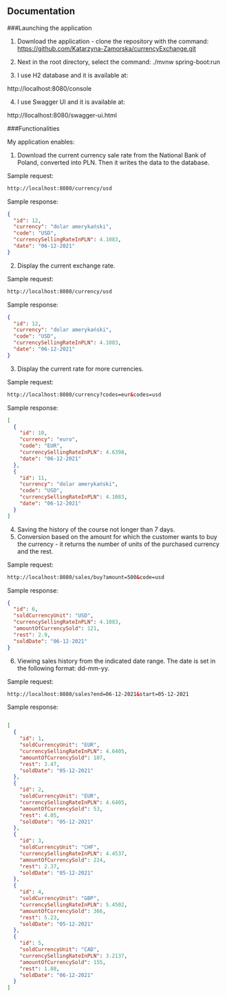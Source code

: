 ## Documentation

###Launching the application
1. Download the application - clone the repository with the command:
   https://github.com/Katarzyna-Zamorska/currencyExchange.git

2. Next in the root directory, select the command:
./mvnw spring-boot:run

3. I use H2 database and it is available at:

http://localhost:8080/console

4. I use Swagger UI and it is available at:

http://llocalhost:8080/swagger-ui.html



###Functionalities

My application enables:
1. Download the current currency sale rate from the National Bank of Poland, converted into PLN.
Then it writes the data to the database.

Sample request:

```html
http://localhost:8080/currency/usd
```

Sample response:
```json
{
  "id": 12,
  "currency": "dolar amerykański",
  "code": "USD",
  "currencySellingRateInPLN": 4.1083,
  "date": "06-12-2021"
}
```
2. Display the current exchange rate.


Sample request:

```html
http://localhost:8080/currency/usd
```

Sample response:
```json
{
  "id": 12,
  "currency": "dolar amerykański",
  "code": "USD",
  "currencySellingRateInPLN": 4.1083,
  "date": "06-12-2021"
}
```

3. Display the current rate for more currencies.

Sample request:

```html
http://localhost:8080/currency?codes=eur&codes=usd
```

Sample response:
```json
[
  {
    "id": 10,
    "currency": "euro",
    "code": "EUR",
    "currencySellingRateInPLN": 4.6398,
    "date": "06-12-2021"
  },
  {
    "id": 11,
    "currency": "dolar amerykański",
    "code": "USD",
    "currencySellingRateInPLN": 4.1083,
    "date": "06-12-2021"
  }
]
```

4. Saving the history of the course not longer than 7 days.
5. Conversion based on the amount for which the customer wants to buy the currency - it returns the number of units of the purchased currency and the rest.

Sample request:
```html
http://localhost:8080/sales/buy?amount=500&code=usd
```

Sample response:
```json
{
  "id": 6,
  "soldCurrencyUnit": "USD",
  "currencySellingRateInPLN": 4.1083,
  "amountOfCurrencySold": 121,
  "rest": 2.9,
  "soldDate": "06-12-2021"
}
```

6. Viewing sales history from the indicated date range.
   The date is set in the following format: dd-mm-yy.



Sample request:
```html
http://localhost:8080/sales?end=06-12-2021&start=05-12-2021
```

Sample response:
```json

[
  {
    "id": 1,
    "soldCurrencyUnit": "EUR",
    "currencySellingRateInPLN": 4.6405,
    "amountOfCurrencySold": 107,
    "rest": 3.47,
    "soldDate": "05-12-2021"
  },
  {
    "id": 2,
    "soldCurrencyUnit": "EUR",
    "currencySellingRateInPLN": 4.6405,
    "amountOfCurrencySold": 53,
    "rest": 4.05,
    "soldDate": "05-12-2021"
  },
  {
    "id": 3,
    "soldCurrencyUnit": "CHF",
    "currencySellingRateInPLN": 4.4537,
    "amountOfCurrencySold": 224,
    "rest": 2.37,
    "soldDate": "05-12-2021"
  },
  {
    "id": 4,
    "soldCurrencyUnit": "GBP",
    "currencySellingRateInPLN": 5.4502,
    "amountOfCurrencySold": 366,
    "rest": 5.23,
    "soldDate": "05-12-2021"
  },
  {
    "id": 5,
    "soldCurrencyUnit": "CAD",
    "currencySellingRateInPLN": 3.2137,
    "amountOfCurrencySold": 155,
    "rest": 1.88,
    "soldDate": "06-12-2021"
  }
]

```
